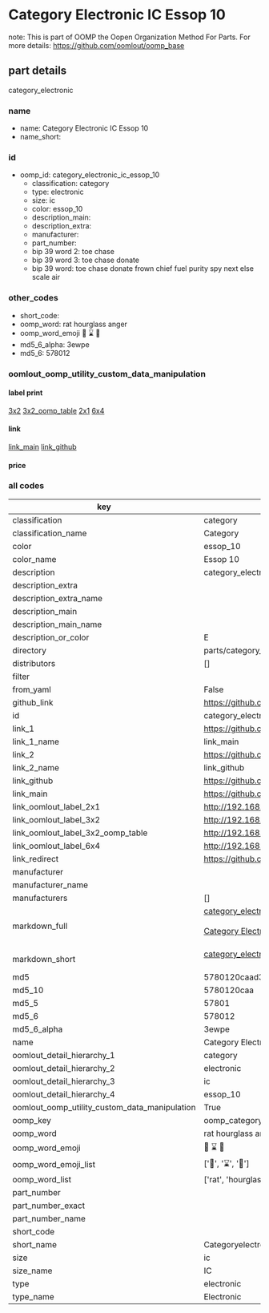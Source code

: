 # Category Electronic IC Essop 10  

note: This is part of OOMP the Oopen Organization Method For Parts. For more details: https://github.com/oomlout/oomp_base

##  part details
  



category_electronic



### name
* name: Category Electronic IC Essop 10
* name_short: 
### id
* oomp_id: category_electronic_ic_essop_10
  * classification: category
  * type: electronic
  * size: ic
  * color: essop_10
  * description_main: 
  * description_extra: 
  * manufacturer: 
  * part_number: 
  * bip 39 word 2: toe chase
  * bip 39 word 3: toe chase donate
  * bip 39 word: toe chase donate frown chief fuel purity spy next else scale air

### other_codes
* short_code: 
* oomp_word: rat hourglass anger
* oomp_word_emoji :rat: :hourglass: :anger:
* md5_6_alpha: 3ewpe
* md5_6: 578012






### oomlout_oomp_utility_custom_data_manipulation
#### label print
[3x2](http://192.168.1.245:1112/?label=oomp%203ewpe)
[3x2_oomp_table](http://192.168.1.108:1112/?label=oomp%203ewpe)
[2x1](http://192.168.1.242:1112/?label=oomp%203ewpe)
[6x4](http://192.168.1.55:1112/?label=oomp%203ewpe)    

#### link

[link_main](https://github.com/oomlout/oomlout_oomp_version_1_messy/tree/main/parts/category_electronic_ic_essop_10) [link_github](https://github.com/oomlout/oomlout_oomp_version_1_messy/tree/main/parts/category_electronic_ic_essop_10)                             

#### price







### all codes 
| key | value |  
| --- | --- |  
| classification | category |  
| classification_name | Category |  
| color | essop_10 |  
| color_name | Essop 10 |  
| description | category_electronic |  
| description_extra |  |  
| description_extra_name |  |  
| description_main |  |  
| description_main_name |  |  
| description_or_color | E  |  
| directory | parts/category_electronic_ic_essop_10 |  
| distributors | [] |  
| filter |  |  
| from_yaml | False |  
| github_link | https://github.com/oomlout/oomlout_oomp_part_src/tree/main/parts/category_electronic_ic_essop_10 |  
| id | category_electronic_ic_essop_10 |  
| link_1 | https://github.com/oomlout/oomlout_oomp_version_1_messy/tree/main/parts/category_electronic_ic_essop_10 |  
| link_1_name | link_main |  
| link_2 | https://github.com/oomlout/oomlout_oomp_version_1_messy/tree/main/parts/category_electronic_ic_essop_10 |  
| link_2_name | link_github |  
| link_github | https://github.com/oomlout/oomlout_oomp_version_1_messy/tree/main/parts/category_electronic_ic_essop_10 |  
| link_main | https://github.com/oomlout/oomlout_oomp_version_1_messy/tree/main/parts/category_electronic_ic_essop_10 |  
| link_oomlout_label_2x1 | http://192.168.1.242:1112/?label=oomp%203ewpe |  
| link_oomlout_label_3x2 | http://192.168.1.245:1112/?label=oomp%203ewpe |  
| link_oomlout_label_3x2_oomp_table | http://192.168.1.108:1112/?label=oomp%203ewpe |  
| link_oomlout_label_6x4 | http://192.168.1.55:1112/?label=oomp%203ewpe |  
| link_redirect | https://github.com/oomlout/oomlout_oomp_version_1_messy/tree/main/parts/category_electronic_ic_essop_10 |  
| manufacturer |  |  
| manufacturer_name |  |  
| manufacturers | [] |  
| markdown_full | [category_electronic_ic_essop_10](none)<br>[](none)<br>[Category Electronic Ic Essop 10](none)<br><br> |  
| markdown_short | [category_electronic_ic_essop_10](none)<br><br> |  
| md5 | 5780120caad355c97793e5d88209af1c |  
| md5_10 | 5780120caa |  
| md5_5 | 57801 |  
| md5_6 | 578012 |  
| md5_6_alpha | 3ewpe |  
| name | Category Electronic IC Essop 10 |  
| oomlout_detail_hierarchy_1 | category |  
| oomlout_detail_hierarchy_2 | electronic |  
| oomlout_detail_hierarchy_3 | ic |  
| oomlout_detail_hierarchy_4 | essop_10 |  
| oomlout_oomp_utility_custom_data_manipulation | True |  
| oomp_key | oomp_category_electronic_ic_essop_10 |  
| oomp_word | rat hourglass anger |  
| oomp_word_emoji | :rat: :hourglass: :anger: |  
| oomp_word_emoji_list | [':rat:', ':hourglass:', ':anger:'] |  
| oomp_word_list | ['rat', 'hourglass', 'anger'] |  
| part_number |  |  
| part_number_exact |  |  
| part_number_name |  |  
| short_code |  |  
| short_name | Categoryelectronic |  
| size | ic |  
| size_name | IC |  
| type | electronic |  
| type_name | Electronic |  
